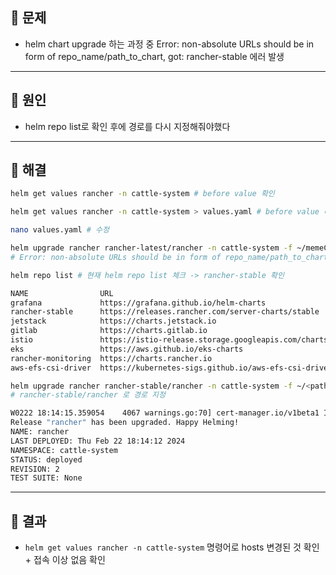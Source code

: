 ## 🚨 문제

- helm chart upgrade 하는 과정 중 Error: non-absolute URLs should be in form of repo_name/path_to_chart, got: rancher-stable 에러 발생

---

## 🧨 원인

- helm repo list로 확인 후에 경로를 다시 지정해줘야했다

---

## 🔨 해결

```bash
helm get values rancher -n cattle-system # before value 확인

helm get values rancher -n cattle-system > values.yaml # before value 다운로드

nano values.yaml # 수정

helm upgrade rancher rancher-latest/rancher -n cattle-system -f ~/memeCore/dev-cluster-setting-history/dev-cluster-rancher/values.yaml
# Error: non-absolute URLs should be in form of repo_name/path_to_chart, got: rancher-stable 에러 발생

helm repo list # 현재 helm repo list 체크 -> rancher-stable 확인 

NAME              	URL
grafana           	https://grafana.github.io/helm-charts
rancher-stable    	https://releases.rancher.com/server-charts/stable
jetstack          	https://charts.jetstack.io
gitlab            	https://charts.gitlab.io
istio             	https://istio-release.storage.googleapis.com/charts
eks               	https://aws.github.io/eks-charts
rancher-monitoring	https://charts.rancher.io
aws-efs-csi-driver	https://kubernetes-sigs.github.io/aws-efs-csi-driver/

helm upgrade rancher rancher-stable/rancher -n cattle-system -f ~/<path_to_chart>/values.yaml
# rancher-stable/rancher 로 경로 지정

W0222 18:14:15.359054    4067 warnings.go:70] cert-manager.io/v1beta1 Issuer is deprecated in v1.4+, unavailable in v1.6+; use cert-manager.io/v1 Issuer
Release "rancher" has been upgraded. Happy Helming!
NAME: rancher
LAST DEPLOYED: Thu Feb 22 18:14:12 2024
NAMESPACE: cattle-system
STATUS: deployed
REVISION: 2
TEST SUITE: None
```

---

## 🌠 결과
- `helm get values rancher -n cattle-system` 명령어로 hosts 변경된 것 확인 + 접속 이상 없음 확인